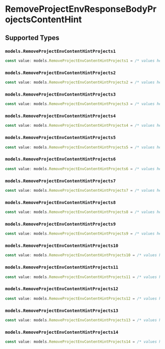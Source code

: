 # RemoveProjectEnvResponseBodyProjectsContentHint


## Supported Types

### `models.RemoveProjectEnvContentHintProjects1`

```typescript
const value: models.RemoveProjectEnvContentHintProjects1 = /* values here */
```

### `models.RemoveProjectEnvContentHintProjects2`

```typescript
const value: models.RemoveProjectEnvContentHintProjects2 = /* values here */
```

### `models.RemoveProjectEnvContentHintProjects3`

```typescript
const value: models.RemoveProjectEnvContentHintProjects3 = /* values here */
```

### `models.RemoveProjectEnvContentHintProjects4`

```typescript
const value: models.RemoveProjectEnvContentHintProjects4 = /* values here */
```

### `models.RemoveProjectEnvContentHintProjects5`

```typescript
const value: models.RemoveProjectEnvContentHintProjects5 = /* values here */
```

### `models.RemoveProjectEnvContentHintProjects6`

```typescript
const value: models.RemoveProjectEnvContentHintProjects6 = /* values here */
```

### `models.RemoveProjectEnvContentHintProjects7`

```typescript
const value: models.RemoveProjectEnvContentHintProjects7 = /* values here */
```

### `models.RemoveProjectEnvContentHintProjects8`

```typescript
const value: models.RemoveProjectEnvContentHintProjects8 = /* values here */
```

### `models.RemoveProjectEnvContentHintProjects9`

```typescript
const value: models.RemoveProjectEnvContentHintProjects9 = /* values here */
```

### `models.RemoveProjectEnvContentHintProjects10`

```typescript
const value: models.RemoveProjectEnvContentHintProjects10 = /* values here */
```

### `models.RemoveProjectEnvContentHintProjects11`

```typescript
const value: models.RemoveProjectEnvContentHintProjects11 = /* values here */
```

### `models.RemoveProjectEnvContentHintProjects12`

```typescript
const value: models.RemoveProjectEnvContentHintProjects12 = /* values here */
```

### `models.RemoveProjectEnvContentHintProjects13`

```typescript
const value: models.RemoveProjectEnvContentHintProjects13 = /* values here */
```

### `models.RemoveProjectEnvContentHintProjects14`

```typescript
const value: models.RemoveProjectEnvContentHintProjects14 = /* values here */
```

